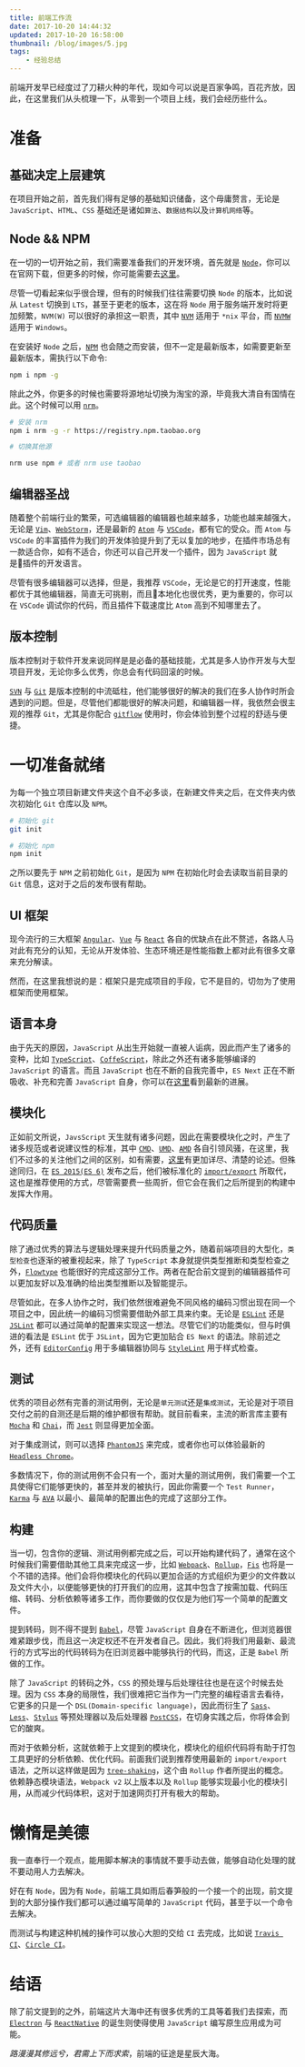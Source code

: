 ```yaml
---
title: 前端工作流
date: 2017-10-20 14:44:32
updated: 2017-10-20 16:58:00
thumbnail: /blog/images/5.jpg
tags:
    - 经验总结
---
```


前端开发早已经度过了刀耕火种的年代，现如今可以说是百家争鸣，百花齐放，因此，在这里我们从头梳理一下，从零到一个项目上线，我们会经历些什么。

<!-- more -->

# 准备

## 基础决定上层建筑

在项目开始之前，首先我们得有足够的基础知识储备，这个毋庸赘言，无论是 `JavaScript`、`HTML`、`CSS` 基础还是诸如`算法`、`数据结构`以及`计算机网络`等。

## Node && NPM

在一切的一切开始之前，我们需要准备我们的开发环境，首先就是 [`Node`](https://nodejs.org)，你可以在官网下载，但更多的时候，你可能需要去[这里](https://npm.taobao.org/mirrors/node)。

尽管一切看起来似乎很合理，但有的时候我们往往需要切换 `Node` 的版本，比如说从 `Latest` 切换到 `LTS`，甚至于更老的版本，这在将 `Node` 用于服务端开发时将更加频繁，`NVM(W)` 可以很好的承担这一职责，其中 [`NVM`](https://github.com/creationix/nvm) 适用于 `*nix` 平台，而 [`NVMW`](https://github.com/hakobera/nvmw) 适用于 `Windows`。

在安装好 `Node` 之后，[`NPM`](https://www.npmjs.com/) 也会随之而安装，但不一定是最新版本，如需要更新至最新版本，需执行以下命令:

```bash
npm i npm -g
```

除此之外，你更多的时候也需要将源地址切换为淘宝的源，毕竟我大清自有国情在此。这个时候可以用 [`nrm`](https://www.npmjs.com/package/nrm)。

```bash
# 安装 nrm
npm i nrm -g -r https://registry.npm.taobao.org

# 切换其他源

nrm use npm # 或者 nrm use taobao
```

## 编辑器圣战

随着整个前端行业的繁荣，可选编辑器的编辑器也越来越多，功能也越来越强大，无论是 [`Vim`](https://github.com/vim/vim)、[`WebStorm`](https://www.jetbrains.com/webstorm/)，还是最新的 [`Atom`](https://atom.io/) 与 [`VSCode`](https://code.visualstudio.com/)，都有它的受众。而 `Atom` 与 `VSCode` 的丰富插件为我们的开发体验提升到了无以复加的地步，在插件市场总有一款适合你，如有不适合，你还可以自己开发一个插件，因为 `JavaScript` 就是插件的开发语言。

尽管有很多编辑器可以选择，但是，我推荐 `VSCode`，无论是它的打开速度，性能都优于其他编辑器，简直无可挑剔，而且本地化也很优秀，更为重要的，你可以在 `VSCode` 调试你的代码，而且插件下载速度比 `Atom` 高到不知哪里去了。

## 版本控制

版本控制对于软件开发来说同样是是必备的基础技能，尤其是多人协作开发与大型项目开发，无论你多么优秀，你总会有代码回滚的时候。

[`SVN`](https://subversion.apache.org/) 与 [`Git`](https://git-scm.com/) 是版本控制的中流砥柱，他们能够很好的解决的我们在多人协作时所会遇到的问题。但是，尽管他们都能很好的解决问题，和编辑器一样，我依然会很主观的推荐 `Git`，尤其是你配合 [`gitflow`](https://github.com/nvie/gitflow) 使用时，你会体验到整个过程的舒适与便捷。

# 一切准备就绪

为每一个独立项目新建文件夹这个自不必多谈，在新建文件夹之后，在文件夹内依次初始化 `Git` 仓库以及 `NPM`。

```bash
# 初始化 git
git init

# 初始化 npm
npm init
```

之所以要先于 `NPM` 之前初始化 `Git`，是因为 `NPM` 在初始化时会去读取当前目录的 `Git` 信息，这对于之后的发布很有帮助。

## UI 框架

现今流行的三大框架 [`Angular`](https://angularjs.org/)、[`Vue`](https://vuejs.org/) 与 [`React`](https://reactjs.org/) 各自的优缺点在此不赘述，各路人马对此有充分的认知，无论从开发体验、生态环境还是性能指数上都对此有很多文章来充分解读。

然而，在这里我想说的是：框架只是完成项目的手段，它不是目的，切勿为了使用框架而使用框架。

## 语言本身

由于先天的原因，`JavaScript` 从出生开始就一直被人诟病，因此而产生了诸多的变种，比如 [`TypeScript`](https://www.typescriptlang.org/)、[`CoffeScript`](http://coffeescript.org/)，除此之外还有诸多能够编译的 `JavaScript` 的语言。而且 `JavaScript` 也在不断的自我完善中，`ES Next` 正在不断吸收、补充和完善 `JavaScript` 自身，你可以在[这里](https://github.com/tc39/proposals)看到最新的进展。

## 模块化

正如前文所说，`JavsScript` 天生就有诸多问题，因此在需要模块化之时，产生了诸多规范或者说建议性的标准，其中 [`CMD`](https://github.com/cmdjs/specification/blob/master/draft/module.md)、[`UMD`](https://github.com/umdjs/umd)、[`AMD`](https://github.com/amdjs/amdjs-api/wiki/AMD) 各自引领风骚，在这里，我们不过多的关注他们之间的区别，如有需要，[这里](https://www.zhihu.com/question/20351507)有更加详尽、清楚的论述。但殊途同归，在 [`ES 2015(ES 6)`](https://www.ecma-international.org/ecma-262/6.0/) 发布之后，他们被标准化的 [`import/export`](https://www.ecma-international.org/ecma-262/6.0/#sec-imports) 所取代，这也是推荐使用的方式，尽管需要费一些周折，但它会在我们之后所提到的构建中发挥大作用。

## 代码质量

除了通过优秀的算法与逻辑处理来提升代码质量之外，随着前端项目的大型化，`类型检查`也逐渐的被重视起来，除了 `TypeScript` 本身就提供类型推断和类型检查之外，[`Flowtype`](https://flow.org/) 也能很好的完成这部分工作。两者在配合前文提到的编辑器插件可以更加友好以及准确的给出类型推断以及智能提示。

尽管如此，在多人协作之时，我们依然很难避免不同风格的编码习惯出现在同一个项目之中，因此统一的编码习惯需要借助外部工具来约束。无论是 [`ESLint`](https://eslint.org/) 还是 [`JSLint`](https://github.com/douglascrockford/JSLint) 都可以通过简单的配置来实现这一想法。尽管它们的功能类似，但与时俱进的看法是 `ESLint` 优于 `JSLint`，因为它更加贴合 `ES Next` 的语法。除前述之外，还有 [`EditorConfig`](http://editorconfig.org/) 用于多编辑器协同与 [`StyleLint`](https://github.com/stylelint/stylelint) 用于样式检查。

## 测试

优秀的项目必然有完善的测试用例，无论是`单元测试`还是`集成测试`，无论是对于项目交付之前的自测还是后期的维护都很有帮助。就目前看来，主流的断言库主要有 [`Mocha`](https://mochajs.org/) 和 [`Chai`](http://chaijs.com/)，而 [`Jest`](https://github.com/facebook/jest) 则显得更加全面。

对于集成测试，则可以选择 [`PhantomJS`](http://phantomjs.org/) 来完成，或者你也可以体验最新的 [`Headless Chrome`](https://chromium.googlesource.com/chromium/src/+/lkgr/headless/README.md)。

多数情况下，你的测试用例不会只有一个，面对大量的测试用例，我们需要一个工具使得它们能够更快的，甚至并发的被执行，因此你需要一个 `Test Runner`，[`Karma`](https://karma-runner.github.io/1.0/index.html) 与 [`AVA`](https://github.com/avajs/ava) 以最小、最简单的配置出色的完成了这部分工作。

## 构建

当一切，包含你的逻辑、测试用例都完成之后，可以开始构建代码了，通常在这个时候我们需要借助其他工具来完成这一步，比如 [`Webpack`](https://webpack.js.org/)、[`Rollup`](https://rollupjs.org/)，[`Fis`](https://fex-team.github.io/fis3/) 也将是一个不错的选择。他们会将你模块化的代码以更加合适的方式组织为更少的文件数以及文件大小，以便能够更快的打开我们的应用，这其中包含了按需加载、代码压缩、转码、分析依赖等诸多工作，而你要做的仅仅是为他们写一个简单的配置文件。

提到转码，则不得不提到 [`Babel`](http://babeljs.io/)，尽管 `JavaScript` 自身在不断进化，但浏览器很难紧跟步伐，而且这一决定权还不在开发者自己。因此，我们将我们用最新、最流行的方式写出的代码转码为在旧浏览器中能够执行的代码，而这，正是 `Babel` 所做的工作。

除了 `JavaScript` 的转码之外，`CSS` 的预处理与后处理往往也是在这个时候去处理。因为 `CSS` 本身的局限性，我们很难把它当作为一门完整的编程语言去看待，它更多的只是一个 `DSL(Domain-specific language)`，因此而衍生了 [`Sass`](http://sass-lang.com/)、[`Less`](http://lesscss.org/)、[`Stylus`](http://stylus-lang.com/) 等预处理器以及后处理器 [`PostCSS`](https://github.com/postcss/postcss)，在切身实践之后，你将体会到它的酸爽。

而对于依赖分析，这就依赖于上文提到的模块化，模块化的组织代码将有助于打包工具更好的分析依赖、优化代码。前面我们说到推荐使用最新的 `import/export` 语法，之所以这样做是因为 [`tree-shaking`](https://rollupjs.org/#tree-shaking)，这个由 `Rollup` 作者所提出的概念。依赖静态模块语法，`Webpack v2` 以上版本以及 `Rollup` 能够实现最小化的模块引用，从而减少代码体积，这对于加速网页打开有极大的帮助。

# 懒惰是美德

我一直奉行一个观点，能用脚本解决的事情就不要手动去做，能够自动化处理的就不要动用人力去解决。

好在有 `Node`，因为有 `Node`，前端工具如雨后春笋般的一个接一个的出现，前文提到的大部分操作我们都可以通过编写简单的 `JavaScript` 代码，甚至于以一个命令去解决。

而测试与构建这种机械的操作可以放心大胆的交给 `CI` 去完成，比如说 [`Travis CI`](https://travis-ci.org/)、[`Circle CI`](https://circleci.com/)。

# 结语

除了前文提到的之外，前端这片大海中还有很多优秀的工具等着我们去探索，而 [`Electron`](https://electron.atom.io/) 与 [`ReactNative`](https://facebook.github.io/react-native/) 的诞生则使得使用 `JavaScript` 编写原生应用成为可能。

*路漫漫其修远兮，君需上下而求索*，前端的征途是星辰大海。